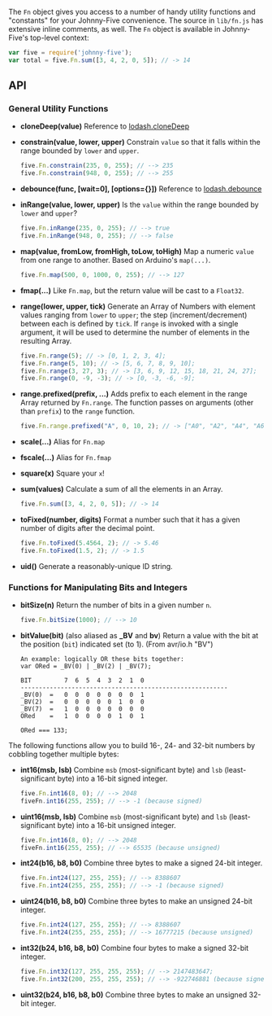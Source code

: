 The `Fn` object gives you access to a number of handy utility functions and "constants" for your Johnny-Five convenience. The source in `lib/fn.js` has extensive inline comments, as well. The `Fn` object is available in Johnny-Five's top-level context:

```js
var five = require('johnny-five');
var total = five.Fn.sum([3, 4, 2, 0, 5]); // -> 14
```

## API

### General Utility Functions

- **cloneDeep(value)** Reference to [lodash.cloneDeep](https://lodash.com/docs/4.16.1#cloneDeep)
- **constrain(value, lower, upper)** Constrain `value` so that it falls within the range bounded by `lower` and `upper`.

    ```js
    five.Fn.constrain(235, 0, 255); // --> 235
    five.Fn.constrain(948, 0, 255); // --> 255
    ```
- **debounce(func, [wait=0], [options={}])** Reference to [lodash.debounce](https://lodash.com/docs/4.16.1#debounce)
- **inRange(value, lower, upper)** Is the `value` within the range bounded by `lower` and `upper`?

    ```js
    five.Fn.inRange(235, 0, 255); // --> true
    five.Fn.inRange(948, 0, 255); // --> false
    ```
    
- **map(value, fromLow, fromHigh, toLow, toHigh)** Map a numeric `value` from one range to another. Based on Arduino's `map(...)`.

    ```js
    five.Fn.map(500, 0, 1000, 0, 255); // --> 127
    ```
    
- **fmap(...)** Like `Fn.map`, but the return value will be cast to a `Float32`.
- **range(lower, upper, tick)** Generate an Array of Numbers with element values ranging from `lower` to `upper`; the step (increment/decrement) between each is defined by `tick`. If `range` is invoked with a single argument, it will be used to determine the number of elements in the resulting Array.

    ```js
    five.Fn.range(5); // -> [0, 1, 2, 3, 4];
    five.Fn.range(5, 10); // -> [5, 6, 7, 8, 9, 10];
    five.Fn.range(3, 27, 3); // -> [3, 6, 9, 12, 15, 18, 21, 24, 27];
    five.Fn.range(0, -9, -3); // -> [0, -3, -6, -9];
    ```
    
- **range.prefixed(prefix, ...)** Adds prefix to each element in the range Array returned by `Fn.range`. The function passes on arguments (other than `prefix`) to the `range` function.

    ```js
    five.Fn.range.prefixed("A", 0, 10, 2); // -> ["A0", "A2", "A4", "A6", "A8", "A10"]
    ```
    
- **scale(...)** Alias for `Fn.map`
- **fscale(...)** Alias for `Fn.fmap`
- **square(x)** Square your `x`!
- **sum(values)** Calculate a sum of all the elements in an Array.

    ```js
    five.Fn.sum([3, 4, 2, 0, 5]); // -> 14
    ```
    
- **toFixed(number, digits)** Format a number such that it has a given number of digits after the decimal point.

    ```js
    five.Fn.toFixed(5.4564, 2); // -> 5.46
    five.Fn.toFixed(1.5, 2); // -> 1.5
    ```
    
- **uid()** Generate a reasonably-unique ID string.

### Functions for Manipulating Bits and Integers

- **bitSize(n)** Return the number of bits in a given number `n`.

    ```js
    five.Fn.bitSize(1000); // --> 10
    ```
    
- **bitValue(bit)** (also aliased as **_BV** and **bv**) Return a value with the bit at the position (`bit`) indicated set (to 1). (From avr/io.h "BV")

    ```
    An example: logically OR these bits together:
    var ORed = _BV(0) | _BV(2) | _BV(7);
    
    BIT         7  6  5  4  3  2  1  0
    ---------------------------------------------------------
    _BV(0)  =   0  0  0  0  0  0  0  1
    _BV(2)  =   0  0  0  0  0  1  0  0
    _BV(7)  =   1  0  0  0  0  0  0  0
    ORed    =   1  0  0  0  0  1  0  1
    
    ORed === 133;
    ```

The following functions allow you to build 16-, 24- and 32-bit numbers by cobbling together multiple bytes:

- **int16(msb, lsb)** Combine `msb` (most-significant byte) and `lsb` (least-significant byte) into a 16-bit signed integer.

    ```js
    five.Fn.int16(8, 0); // --> 2048
    fiveFn.int16(255, 255); // --> -1 (because signed)
    ```
    
- **uint16(msb, lsb)** Combine `msb` (most-significant byte) and `lsb` (least-significant byte) into a 16-bit unsigned integer.

    ```js
    five.Fn.int16(8, 0); // --> 2048
    fiveFn.int16(255, 255); // --> 65535 (because unsigned)
    ```
    
- **int24(b16, b8, b0)** Combine three bytes to make a signed 24-bit integer.

    ```js
    five.Fn.int24(127, 255, 255); // --> 8388607
    five.Fn.int24(255, 255, 255); // --> -1 (because signed)
    ```
    
- **uint24(b16, b8, b0)** Combine three bytes to make an unsigned 24-bit integer.

    ```js
    five.Fn.int24(127, 255, 255); // --> 8388607
    five.Fn.int24(255, 255, 255); // --> 16777215 (because unsigned)
    ```
    
- **int32(b24, b16, b8, b0)** Combine four bytes to make a signed 32-bit integer.

    ```js
    five.Fn.int32(127, 255, 255, 255); // --> 2147483647;
    five.Fn.int32(200, 255, 255, 255); // --> -922746881 (because signed)
    ```
    
- **uint32(b24, b16, b8, b0)** Combine three bytes to make an unsigned 32-bit integer.

